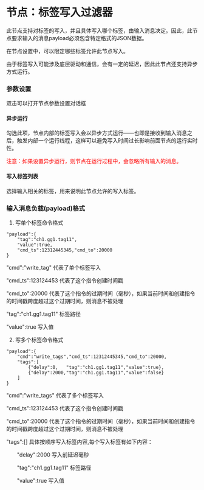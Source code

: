 节点：标签写入过滤器
==


<cn></cn><en></en>


此节点支持对标签的写入，并且具体写入哪个标签，由输入消息决定。因此，此节点要求输入的消息payload必须包含特定格式的JSON数据。

在节点设置中，可以限定哪些标签允许此节点写入。

由于标签写入可能涉及底层驱动和通信，会有一定的延迟，因此此节点还支持异步方式运行。




### 参数设置

双击可以打开节点参数设置对话框

#### 异步运行


勾选此项，节点内部的标签写入会以异步方式运行——也即是接收到输入消息之后，触发内部一个运行线程，这样可以避免写入时间过长影响前面节点的运行实时性。

<font color="red">注意：如果设置异步运行，则节点在运行过程中，会忽略所有输入的消息。</font>



#### 写入标签列表


选择输入相关的标签，用来说明此节点允许的写入标签。



### 输入消息负载(payload)格式

1. 写单个标签命令格式

```
"payload":{
    "tag":"ch1.gg1.tag11",
    "value":true,
    "cmd_ts":12312445345,"cmd_to":20000
}
```

"cmd":"write_tag" 代表了单个标签写入

"cmd_ts":123124453 代表了这个指令创建时间戳

"cmd_to":20000  代表了这个指令的过期时间（毫秒），如果当前时间和创建指令的时间戳跨度超过这个过期时间，则消息不被处理

"tag":"ch1.gg1.tag11" 标签路径

"value":true  写入值

2. 写多个标签命令格式

```
"payload":{
    "cmd":"write_tags","cmd_ts":12312445345,"cmd_to":20000,
    "tags":[
        {"delay":0,   "tag":"ch1.gg1.tag11","value":true},
        {"delay":2000,"tag":"ch1.gg1.tag11","value":false}
    ]
}
```

"cmd":"write_tags" 代表了多个标签写入

"cmd_ts":123124453 代表了这个指令创建时间戳

"cmd_to":20000  代表了这个指令的过期时间（毫秒），如果当前时间和创建指令的时间戳跨度超过这个过期时间，则消息不被处理

"tags":[] 具体按顺序写入标签内容,每个写入标签有如下内容：

　　"delay":2000  写入前延迟毫秒

　　"tag":"ch1.gg1.tag11" 标签路径

　　"value":true  写入值
